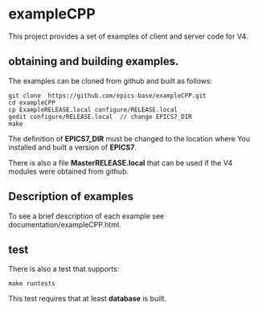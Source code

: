 # exampleCPP

This project provides a set of examples of client and server code for V4.

## obtaining and building examples.

The examples can be cloned from github and built as follows:

    git clone  https://github.com/epics-base/exampleCPP.git
    cd exampleCPP
    cp ExampleRELEASE.local configure/RELEASE.local
    gedit configure/RELEASE.local  // change EPICS7_DIR
    make

The definition of **EPICS7_DIR** must be changed to the location where You 
installed and built a version of **EPICS7**.

There is also a file **MasterRELEASE.local** that can be used if the V4 modules were
obtained from github.

## Description of examples

To see a brief description of each example see documentation/exampleCPP.html.

## test

There is also a test that supports:

    make runtests

This test requires that at least **database** is built.




